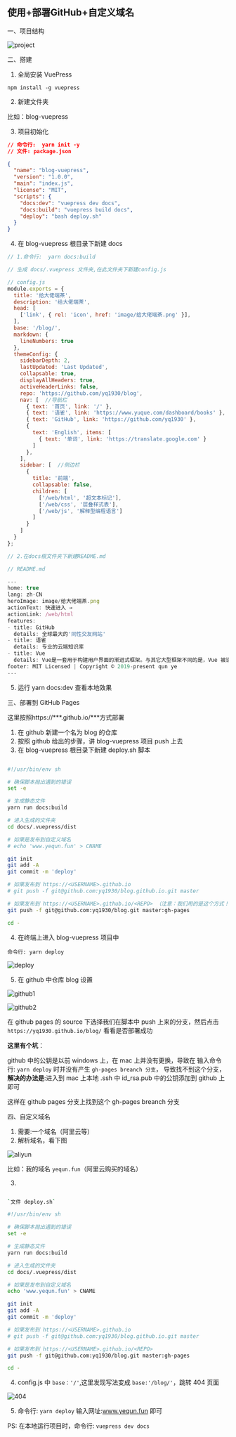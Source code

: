 ## 使用+部署GitHub+自定义域名

一、项目结构

![project](https://cdn.nlark.com/yuque/0/2019/png/242278/1567494861315-570edd2b-af09-4015-8080-9b230b9e8500.png)

二、搭建

1. 全局安装 VuePress

`npm install -g vuepress`

2. 新建文件夹

比如：blog-vuepress

3. 项目初始化

```json
// 命令行:  yarn init -y
// 文件: package.json

{
  "name": "blog-vuepress",
  "version": "1.0.0",
  "main": "index.js",
  "license": "MIT",
  "scripts": {
    "docs:dev": "vuepress dev docs",
    "docs:build": "vuepress build docs",
    "deploy": "bash deploy.sh"
  }
}
```

4. 在 blog-vuepress 根目录下新建 docs

```js
// 1.命令行:  yarn docs:build

// 生成 docs/.vuepress 文件夹,在此文件夹下新建config.js

// config.js
module.exports = {
  title: '给大佬端茶',
  description: '给大佬端茶',
  head: [
    ['link', { rel: 'icon', href: 'image/给大佬端茶.png' }],
  ],
  base: '/blog/',
  markdown: {
    lineNumbers: true
  },
  themeConfig: {
    sidebarDepth: 2,
    lastUpdated: 'Last Updated',
    collapsable: true,
    displayAllHeaders: true,
    activeHeaderLinks: false,
    repo: 'https://github.com/yq1930/blog',
    nav: [  //导航栏
      { text: '首页', link: '/' },
      { text: '语雀', link: 'https://www.yuque.com/dashboard/books' },
      { text: 'GitHub', link: 'https://github.com/yq1930' },
      {
        text: 'English', items: [
          { text: '单词', link: 'https://translate.google.com' }
        ]
      },
    ],
    sidebar: [  //侧边栏
      {
        title: '前端',
        collapsable: false,
        children: [
          ['/web/html', '超文本标记'],
          ['/web/css', '层叠样式表'],
          ['/web/js', '解释型编程语言']
        ]
      }
    ]
  }
};

// 2.在docs根文件夹下新建README.md

// README.md

---
home: true
lang: zh-CN
heroImage: image/给大佬端茶.png
actionText: 快速进入 →
actionLink: /web/html
features:
- title: GitHub
  details: 全球最大的'同性交友网站'
- title: 语雀
  details: 专业的云端知识库
- title: Vue
  details: Vue是一套用于构建用户界面的渐进式框架。与其它大型框架不同的是，Vue 被设计为可以自底向上逐层应用。
footer: MIT Licensed | Copyright © 2019-present qun ye
---

```

5. 运行 yarn docs:dev 查看本地效果

三、部署到 GitHub Pages

这里按照https://***.github.io/***方式部署

1. 在 github 新建一个名为 blog 的仓库
2. 按照 github 给出的步骤，讲 blog-vuepress 项目 push 上去
3. 在 blog-vuepress 根目录下新建 deploy.sh 脚本

```sh

#!/usr/bin/env sh

# 确保脚本抛出遇到的错误
set -e

# 生成静态文件
yarn run docs:build

# 进入生成的文件夹
cd docs/.vuepress/dist

# 如果是发布到自定义域名
# echo 'www.yequn.fun' > CNAME

git init
git add -A
git commit -m 'deploy'

# 如果发布到 https://<USERNAME>.github.io
# git push -f git@github.com:yq1930/blog.github.io.git master

# 如果发布到 https://<USERNAME>.github.io/<REPO> （注意：我们用的是这个方式！！！）
git push -f git@github.com:yq1930/blog.git master:gh-pages

cd -

```

4. 在终端上进入 blog-vuepress 项目中

`命令行: yarn deploy`

![deploy](https://cdn.nlark.com/yuque/0/2019/png/242278/1567496870204-b1ba90e0-02bc-4926-9483-c01dc127a59b.png?x-oss-process=image/resize,w_746)

5. 在 github 中仓库 blog 设置

![github1](https://cdn.nlark.com/yuque/0/2019/png/242278/1567496941180-6b64b00f-0d2b-46db-aea2-8e71b7f57e0f.png?x-oss-process=image/resize,w_746)

![github2](https://cdn.nlark.com/yuque/0/2019/png/242278/1567496982334-aa49de30-dcce-4dd8-941b-f0ebe2a8efb9.png?x-oss-process=image/resize,w_746)

在 github pages 的 source 下选择我们在脚本中 push 上来的分支，然后点击 `https://yq1930.github.io/blog/` 看看是否部署成功

**这里有个坑**：

github 中的公钥是以前 windows 上，在 mac 上并没有更换，导致在 输入命令行: `yarn deploy` 时并没有产生 `gh-pages breanch 分支`，
导致找不到这个分支，**解决的办法是**:进入到 mac 上本地 .ssh 中 id_rsa.pub 中的公钥添加到 github 上即可

这样在 github pages 分支上找到这个 gh-pages breanch 分支

四、自定义域名

1. 需要:一个域名（阿里云等）
2. 解析域名，看下图

![aliyun](https://cdn.nlark.com/yuque/0/2019/png/242278/1567565645943-69598caf-a885-40a3-804a-9bf91ee6aa46.png?x-oss-process=image/resize,w_746)

比如：我的域名 `yequn.fun`（阿里云购买的域名）

3.

```sh

`文件 deploy.sh`

#!/usr/bin/env sh

# 确保脚本抛出遇到的错误
set -e

# 生成静态文件
yarn run docs:build

# 进入生成的文件夹
cd docs/.vuepress/dist

# 如果是发布到自定义域名
echo 'www.yequn.fun' > CNAME

git init
git add -A
git commit -m 'deploy'

# 如果发布到 https://<USERNAME>.github.io
# git push -f git@github.com:yq1930/blog.github.io.git master

# 如果发布到 https://<USERNAME>.github.io/<REPO>
git push -f git@github.com:yq1930/blog.git master:gh-pages

cd -

```

4. config.js 中 `base：'/'`,这里发现写法变成 `base:'/blog/'`，跳转 404 页面

![404](https://cdn.nlark.com/yuque/0/2019/png/242278/1567565731813-f0933e78-4bc3-4b77-83f3-b4c7508ae912.png)

5. 命令行: `yarn deploy` 输入网址:www.yequn.fun 即可

PS: 在本地运行项目时，命令行: `vuepress dev docs`
